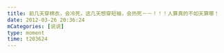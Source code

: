 ```yaml
---
title: 前几天穿棉衣，会冷死，这几天想穿短袖，会热死－－！！！人算真的不如天算哪！
date: 2012-03-26 20:36:24
mCategories: [说说]
type: moment
time: t203624
---
```


